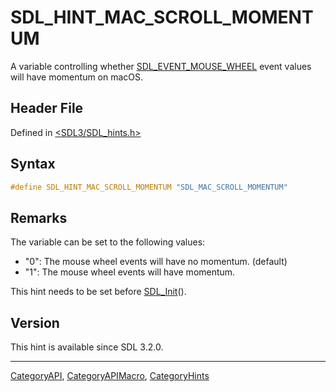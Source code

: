 # SDL_HINT_MAC_SCROLL_MOMENTUM

A variable controlling whether [SDL_EVENT_MOUSE_WHEEL](SDL_EVENT_MOUSE_WHEEL) event values will have momentum on macOS.

## Header File

Defined in [<SDL3/SDL_hints.h>](https://github.com/libsdl-org/SDL/blob/main/include/SDL3/SDL_hints.h)

## Syntax

```c
#define SDL_HINT_MAC_SCROLL_MOMENTUM "SDL_MAC_SCROLL_MOMENTUM"
```

## Remarks

The variable can be set to the following values:

- "0": The mouse wheel events will have no momentum. (default)
- "1": The mouse wheel events will have momentum.

This hint needs to be set before [SDL_Init](SDL_Init)().

## Version

This hint is available since SDL 3.2.0.

----
[CategoryAPI](CategoryAPI), [CategoryAPIMacro](CategoryAPIMacro), [CategoryHints](CategoryHints)

